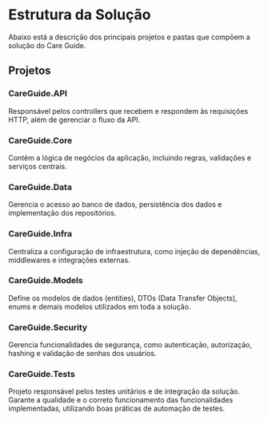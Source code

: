 # Estrutura da Solução

Abaixo está a descrição dos principais projetos e pastas que compõem a solução do Care Guide.

## Projetos

### CareGuide.API

Responsável pelos controllers que recebem e respondem às requisições HTTP, além de gerenciar o fluxo da API.

### CareGuide.Core

Contém a lógica de negócios da aplicação, incluindo regras, validações e serviços centrais.

### CareGuide.Data

Gerencia o acesso ao banco de dados, persistência dos dados e implementação dos repositórios.

### CareGuide.Infra

Centraliza a configuração de infraestrutura, como injeção de dependências, middlewares e integrações externas.

### CareGuide.Models

Define os modelos de dados (entities), DTOs (Data Transfer Objects), enums e demais modelos utilizados em toda a solução.

### CareGuide.Security

Gerencia funcionalidades de segurança, como autenticação, autorização, hashing e validação de senhas dos usuários.

### CareGuide.Tests

Projeto responsável pelos testes unitários e de integração da solução. Garante a qualidade e o correto funcionamento das funcionalidades implementadas, utilizando boas práticas de automação de testes.
